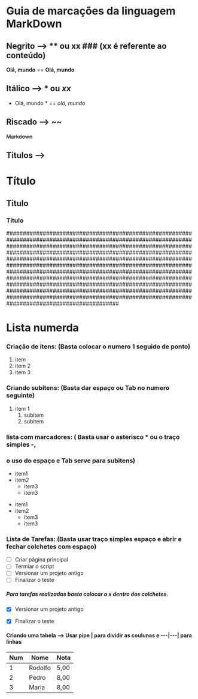 # **Guia de marcações da linguagem MarkDown**

## Negrito --> ** ou __xx__ ### (xx é referente ao conteúdo)
**Olá, mundo** == __Olá, mundo__

## Itálico --> * ou _xx_
* Olá, mundo * == _olá, mundo_


## Riscado --> ~~
~~Markdown~~
## Titulos --> # 
# Título
## Titulo
### Título



##########################################################################################################################################################################################################################################################################################################################################################################################################################################################################################################################################################################################################################################################################

# Lista numerda


### Criação de ítens: (Basta colocar o numero 1 seguido de ponto)
1. item
2. item 2
3. item 3

### Criando subitens: (Basta dar espaço ou Tab no numero seguinte)
1. item 1
      1. subitem
      2. subitem



### lista com marcadores: ( Basta usar o asterisco * ou o traço simples -,
###                        o uso do espaço e Tab serve para subitens)

* item1
* item2
    * item3
    *  item3

- item1
- item2
    - item3
    - item3


### Lista de Tarefas: (Basta usar traço simples espaço e abrir e fechar colchetes com espaço)

- [ ] Criar página principal 
- [ ] Termiar o script
- [ ] Versionar um projeto antigo
- [ ] Finalizar o teste
##### Para tarefas realizadas basta colocar o x dentro dos colchetes.
- [x] Versionar um projeto antigo
- [x] Finalizar o teste


#### Criando uma tabela --> Usar pipe | para dividir as coulunas e ---|---| para linhas
| Num | Nome | Nota
---|---|---|
1 | Rodolfo | 5,00
2 | Pedro | 8,00
3 | Maria | 8,00
